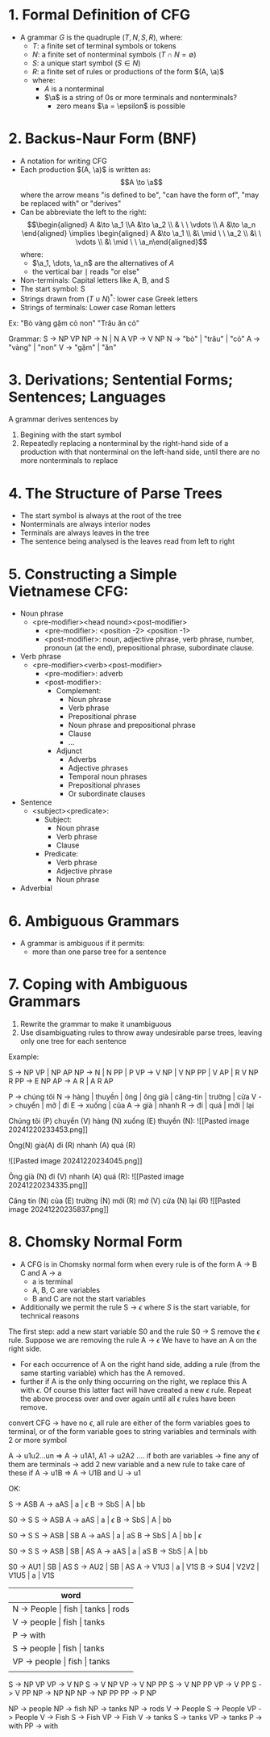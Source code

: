 # 1. Formal Definition of CFG
- A grammar $G$ is the quadruple $(T, N, S, R)$, where:
	- $T$: a finite set of terminal symbols or tokens
	- $N$: a finite set of nonterminal symbols $(T \cap N = \emptyset)$   
	- $S$: a unique start symbol $(S\in N)$
	- $R$: a finite set of rules or productions of the form $(A, \a)$
	- where:
		- $A$ is a nonterminal
		- $\a$ is a string of 0s or more terminals and nonterminals?
			- zero means $\a = \epsilon$ is possible
# 2. Backus-Naur Form (BNF)
- A notation for writing CFG
- Each production $(A, \a)$ is written as: $$A \to \a$$ where the arrow means "is defined to be", "can have the form of", "may be replaced with" or "derives"
- Can be abbreviate the left to the right: $$\begin{aligned} A &\to \a_1 \\A &\to \a_2 \\ & \ \ \vdots \\ A &\to \a_n \end{aligned} \implies \begin{aligned} A &\to \a_1 \\ &\ \mid \ \ \a_2 \\ &\ \ \vdots \\ &\  \mid \ \ \a_n\end{aligned}$$ where:
	- $\a_1, \dots, \a_n$ are the alternatives of $A$
	- the vertical bar $\mid$ reads "or else"
- Non-terminals: Capital letters like A, B, and S
- The start symbol: S
- Strings drawn from $(T \cup N)^*$: lower case Greek letters
- Strings of terminals: Lower case Roman letters

Ex:
"Bò vàng gặm cỏ non"
"Trâu ăn cỏ"

Grammar: 
S -> NP VP
NP -> N | N A
VP -> V NP
N -> "bò" | "trâu" | "cỏ"
A -> "vàng" | "non"
V -> "gặm" | "ăn"

# 3. Derivations; Sentential Forms; Sentences; Languages

A grammar derives sentences by
1. Begining with the start symbol
2. Repeatedly replacing a nonterminal by the right-hand side of a production with that nonterminal on the left-hand side, until there are no more nonterminals to replace
# 4. The Structure of Parse Trees
- The start symbol is always at the root of the tree
- Nonterminals are always interior nodes
- Terminals are always leaves in the tree
- The sentence being analysed is the leaves read from left to right
# 5. Constructing a Simple Vietnamese CFG:
- Noun phrase
	- \<pre-modifier>\<head nound>\<post-modifier>
		- \<pre-modifier>: \<position -2> \<position -1>
		- \<post-modifier>: noun, adjective phrase, verb phrase, number, pronoun (at the end), prepositional phrase, subordinate clause.
- Verb phrase
	- \<pre-modifier>\<verb>\<post-modifier>
		- \<pre-modifier>: adverb
		- \<post-modifier>: 
			- Complement:
				- Noun phrase
				- Verb phrase
				- Prepositional phrase
				- Noun phrase and prepositional phrase
				- Clause
				- ...
			- Adjunct
				- Adverbs
				- Adjective phrases
				- Temporal noun phrases
				- Prepositional phrases
				- Or subordinate clauses
- Sentence
	- \<subject>\<predicate>:
		- Subject:
			- Noun phrase
			- Verb phrase
			- Clause
		- Predicate:
			- Verb phrase
			- Adjective phrase
			- Noun phrase
- Adverbial

# 6. Ambiguous Grammars
- A grammar is ambiguous if it permits:
	- more than one parse tree for a sentence
# 7. Coping with Ambiguous Grammars
1. Rewrite the grammar to make it unambiguous
2. Use disambiguating rules to throw away undesirable parse trees, leaving only one tree for each sentence

Example:

S -> NP VP | NP AP
NP -> N | N PP | P
VP -> V NP | V NP PP | V AP | R V NP R
PP -> E NP
AP -> A R | A R AP

P -> chúng tôi
N -> hàng | thuyền | ông | ông già | căng-tin | trường | cửa
V -> chuyển | mở | đi
E -> xuống | của
A -> già | nhanh
R -> đi | quá | mới | lại

Chúng tôi (P) chuyển (V) hàng (N) xuống (E) thuyền (N):
![[Pasted image 20241220233453.png]]

Ông(N) già(A) đi (R) nhanh (A) quá (R)

![[Pasted image 20241220234045.png]]

Ông già (N) đi (V) nhanh (A) quá (R):
![[Pasted image 20241220234335.png]]

Căng tin (N) của (E) trường (N) mới (R) mở (V) cửa (N) lại (R)
![[Pasted image 20241220235837.png]]

# 8. Chomsky Normal Form
- A CFG is in Chomsky normal form when every rule is of the form   A -> B C and A -> a
	- a is terminal
	- A, B, C are variables
	- B and C are not the start variables
- Additionally we permit the rule S -> $\epsilon$ where $S$ is the start variable, for technical reasons

The first step:
add a new start variable S0 and the rule S0 -> S
remove the $\epsilon$ rule. Suppose we are removing the rule A -> $\epsilon$
We have to have an A on the right side.
- For each occurrence of A on the right hand side, adding a rule (from the same starting variable) which has the A removed.
- further if A is the only thing occurring on the right, we replace this A with $\epsilon$. Of course this latter fact will have created a new $\epsilon$ rule.
Repeat the above process over and over again until all $\epsilon$ rules have been remove.

convert CFG -> have no $\epsilon$, all rule are either of the form variables goes to terminal, or of the form variable goes to string variables and terminals with 2 or more symbol

A -> u1u2...un => A -> u1A1, A1 -> u2A2 ....
if both are variables -> fine
any of them are terminals -> add 2 new variable and a new rule to take care of these
if A -> u1B => A -> U1B and U -> u1


OK:

S -> ASB
A -> aAS | a | $\epsilon$
B -> SbS | A | bb

S0 -> S
S -> ASB
A -> aAS | a | $\epsilon$
B -> SbS | A | bb

S0 -> S
S -> ASB | SB
A -> aAS | a | aS
B -> SbS | A | bb | $\epsilon$

S0 -> S
S -> ASB | SB | AS
A -> aAS | a | aS
B -> SbS | A | bb

S0 -> AU1 | SB | AS
S -> AU2 | SB | AS
A -> V1U3 | a | V1S
B -> SU4 | V2V2 | V1U5 | a | V1S

| word                                 |
| ------------------------------------ |
| N -> People \| fish \| tanks \| rods |
| V -> people \| fish \| tanks         |
| P -> with                            |
| S -> people \| fish \| tanks         |
| VP -> people \| fish \| tanks        |
|                                      |


S -> NP VP
VP -> V NP
S -> V NP
VP -> V NP PP
S -> V NP PP
VP -> V PP
S -> V PP
NP -> NP NP
NP -> NP PP
PP -> P NP

NP -> people
NP -> fish
NP -> tanks
NP -> rods
V -> People
S -> People
VP -> People
V -> Fish
S -> Fish
VP -> Fish
V -> tanks
S -> tanks
VP -> tanks
P -> with
PP -> with
